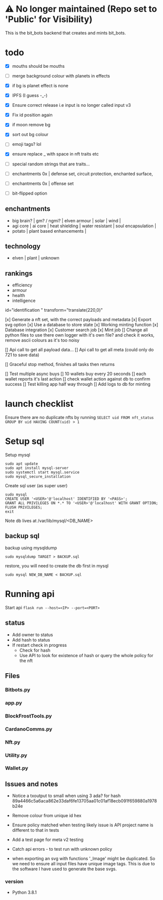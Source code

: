 # ⚠️ No longer maintained (Repo set to 'Public' for Visibility)

This is the bit_bots backend that creates and mints bit_bots.

# todo

- [x] mouths should be mouths
- [ ] merge background colour with planets in effects
- [x] if bg is planet effect is none
- [x] IPFS (I guess -\_-)
- [x] Ensure correct release i.e input is no longer called input v3
- [x] Fix id position again
- [x] if moon remove bg
- [x] sort out bg colour
- [ ] emoji tags? lol

- [x] ensure replace \_ with space in nft traits etc
- [ ] special random strings that are traits...

- [ ] enchantments 0x | defense set, circuit protection, enchanted surface,
- [ ] enchantments 0x | offense set
- [ ] bit-flipped option

## enchantments

- big brain? | gm? / ngmi? | elven armour | solar | wind |
- agi core | ai core | heat shielding | water resistant | soul encapsulation |
- potato | plant based enhancements |

## technology

- elven | plant | unknown

## rankings

- efficiency
- armour
- health
- intelligence

<g>
id="identification "
transform="translate(220,0)"

[x] Generate a nft set, with the correct payloads and metadata
[x] Export svg option
[x] Use a database to store state
[x] Working minting function
[x] Database integration
[x] Customer search job
[x] Mint job
[] Change all python files to use there own logger with it's own file? and check it works, remove ascii colours as it's too noisy

[] Api call to get all payload data...
[] Api call to get all meta (could only do 721 to save data)

[] Graceful stop method, finishes all tasks then returns

[] Test multiple async buys
[] 10 wallets buy every 20 seconds
[] each wallet reports it's last action
[] check wallet action against db to confirm success
[] Test killing app half way through
[] Add logs to db for minting

# launch checklist

Ensure there are no duplicate nfts by running
`SELECT uid FROM nft_status GROUP BY uid HAVING COUNT(uid) > 1`

# Setup sql

Setup mysql

```
sudo apt update
sudo apt install mysql-server
sudo systemctl start mysql.service
sudo mysql_secure_installation
```

Create sql user (as super user)

```
sudo mysql
CREATE USER '<USER>'@'localhost' IDENTIFIED BY '<PASS>';
GRANT ALL PRIVILEGES ON *.* TO '<USER>'@'localhost' WITH GRANT OPTION;
FLUSH PRIVILEGES;
exit
```

Note db lives at
/var/lib/mysql/<DB_NAME>

## backup sql

backup using mysqldump

```
sudo mysqldump TARGET > BACKUP.sql
```

restore, you will need to create the db first in mysql

```
sudo mysql NEW_DB_NAME < BACKUP.sql
```

# Running api

Start api
`flask run --host=<IP> --port=<PORT>`

## status

- Add owner to status
- Add hash to status
- If restart check in progress
  - Check for hash
  - Use API to look for existence of hash or query the whole policy for the nft

## Files

### Bitbots.py

### app.py

### BlockFrostTools.py

### CardanoComms.py

### Nft.py

### Utility.py

### Wallet.py

## Issues and notes

- Notice a txoutput to small when using 3 ada? for hash 89a4466c5a6aca862e33daf6fe13705aa01c01af18ecb091f659880a1978b24e
- Remove colour from unique id hex
- Ensure policy matched when testing likely issue is API project name is different to that in tests
- Add a test page for meta v2 testing
- Catch api errors - to test run with unknown policy

- when exporting an svg with functions '\_Image' might be duplicated. So we need to ensure all input files have unique image tags. This is due to the software I have used to generate the base svgs.

### version

- Python 3.8.1
